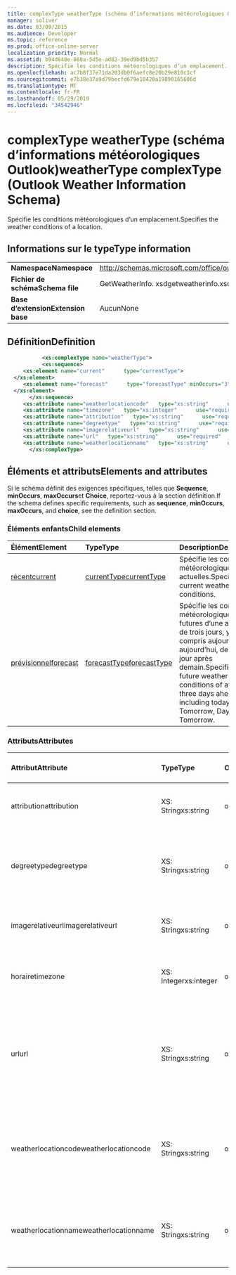 ```yaml
---
title: complexType weatherType (schéma d’informations météorologiques Outlook)
manager: soliver
ms.date: 03/09/2015
ms.audience: Developer
ms.topic: reference
ms.prod: office-online-server
localization_priority: Normal
ms.assetid: b94d848e-868a-5d5e-ad82-39ed9bd5b357
description: Spécifie les conditions météorologiques d’un emplacement.
ms.openlocfilehash: ac7b8f37e71da203db0f6aefc8e20b29e810c3cf
ms.sourcegitcommit: e7b38e37a9d79becfd679e10420a19890165606d
ms.translationtype: MT
ms.contentlocale: fr-FR
ms.lasthandoff: 05/29/2019
ms.locfileid: "34542946"
---
```

# <a name="weathertype-complextype-outlook-weather-information-schema"></a><span data-ttu-id="d43f5-103">complexType weatherType (schéma d’informations météorologiques Outlook)</span><span class="sxs-lookup"><span data-stu-id="d43f5-103">weatherType complexType (Outlook Weather Information Schema)</span></span>

<span data-ttu-id="d43f5-104">Spécifie les conditions météorologiques d’un emplacement.</span><span class="sxs-lookup"><span data-stu-id="d43f5-104">Specifies the weather conditions of a location.</span></span>
  
## <a name="type-information"></a><span data-ttu-id="d43f5-105">Informations sur le type</span><span class="sxs-lookup"><span data-stu-id="d43f5-105">Type information</span></span>

|||
|:-----|:-----|
|<span data-ttu-id="d43f5-106">**Namespace**</span><span class="sxs-lookup"><span data-stu-id="d43f5-106">**Namespace**</span></span> <br/> |http://schemas.microsoft.com/office/outlook/15/getweatherinfo.xsd  <br/> |
|<span data-ttu-id="d43f5-107">**Fichier de schéma**</span><span class="sxs-lookup"><span data-stu-id="d43f5-107">**Schema file**</span></span> <br/> |<span data-ttu-id="d43f5-108">GetWeatherInfo. xsd</span><span class="sxs-lookup"><span data-stu-id="d43f5-108">getweatherinfo.xsd</span></span>  <br/> |
|<span data-ttu-id="d43f5-109">**Base d’extension**</span><span class="sxs-lookup"><span data-stu-id="d43f5-109">**Extension base**</span></span> <br/> |<span data-ttu-id="d43f5-110">Aucun</span><span class="sxs-lookup"><span data-stu-id="d43f5-110">None</span></span>  <br/> |
   
## <a name="definition"></a><span data-ttu-id="d43f5-111">Définition</span><span class="sxs-lookup"><span data-stu-id="d43f5-111">Definition</span></span>

```XML
           <xs:complexType name="weatherType">
           <xs:sequence>
     <xs:element name="current"      type="currentType">
  </xs:element>  
     <xs:element name="forecast"      type="forecastType" minOccurs="3"     maxOccurs="unbounded"    >
  </xs:element>  
       </xs:sequence>
     <xs:attribute name="weatherlocationcode"   type="xs:string"      use="required"     />
     <xs:attribute name="timezone"   type="xs:integer"      use="required"     />
     <xs:attribute name="attribution"   type="xs:string"      use="required"     />
     <xs:attribute name="degreetype"   type="xs:string"      use="required"     />
     <xs:attribute name="imagerelativeurl"   type="xs:string"      use="required"     />
     <xs:attribute name="url"   type="xs:string"      use="required"     />
     <xs:attribute name="weatherlocationname"   type="xs:string"      use="required"     />
       </xs:complexType>

```

## <a name="elements-and-attributes"></a><span data-ttu-id="d43f5-112">Éléments et attributs</span><span class="sxs-lookup"><span data-stu-id="d43f5-112">Elements and attributes</span></span>

<span data-ttu-id="d43f5-113">Si le schéma définit des exigences spécifiques, telles que **Sequence**, **minOccurs**, **maxOccurs**et **Choice**, reportez-vous à la section définition.</span><span class="sxs-lookup"><span data-stu-id="d43f5-113">If the schema defines specific requirements, such as **sequence**, **minOccurs**, **maxOccurs**, and **choice**, see the definition section.</span></span> 
  
### <a name="child-elements"></a><span data-ttu-id="d43f5-114">Éléments enfants</span><span class="sxs-lookup"><span data-stu-id="d43f5-114">Child elements</span></span>

|<span data-ttu-id="d43f5-115">**Élément**</span><span class="sxs-lookup"><span data-stu-id="d43f5-115">**Element**</span></span>|<span data-ttu-id="d43f5-116">**Type**</span><span class="sxs-lookup"><span data-stu-id="d43f5-116">**Type**</span></span>|<span data-ttu-id="d43f5-117">**Description**</span><span class="sxs-lookup"><span data-stu-id="d43f5-117">**Description**</span></span>|
|:-----|:-----|:-----|
|[<span data-ttu-id="d43f5-118">récent</span><span class="sxs-lookup"><span data-stu-id="d43f5-118">current</span></span>](current-element-weathertype-complextypeoutlook-weather-information-schema.md) <br/> |[<span data-ttu-id="d43f5-119">currentType</span><span class="sxs-lookup"><span data-stu-id="d43f5-119">currentType</span></span>](currenttype-complextype-outlook-weather-information-schema.md) <br/> |<span data-ttu-id="d43f5-120">Spécifie les conditions météorologiques actuelles.</span><span class="sxs-lookup"><span data-stu-id="d43f5-120">Specifies the current weather conditions.</span></span>  <br/> |
|[<span data-ttu-id="d43f5-121">prévisionnel</span><span class="sxs-lookup"><span data-stu-id="d43f5-121">forecast</span></span>](forecast-element-weathertype-complextypeoutlook-weather-information-schema.md) <br/> |[<span data-ttu-id="d43f5-122">forecastType</span><span class="sxs-lookup"><span data-stu-id="d43f5-122">forecastType</span></span>](forecasttype-complextype-outlook-weather-information-schema.md) <br/> |<span data-ttu-id="d43f5-123">Spécifie les conditions météorologiques futures d’une avance de trois jours, y compris aujourd’hui: aujourd’hui, demain, jour après demain.</span><span class="sxs-lookup"><span data-stu-id="d43f5-123">Specifies the future weather conditions of at least three days ahead including today: Today, Tomorrow, Day after Tomorrow.</span></span>  <br/> |
   
### <a name="attributes"></a><span data-ttu-id="d43f5-124">Attributs</span><span class="sxs-lookup"><span data-stu-id="d43f5-124">Attributes</span></span>

|<span data-ttu-id="d43f5-125">**Attribut**</span><span class="sxs-lookup"><span data-stu-id="d43f5-125">**Attribute**</span></span>|<span data-ttu-id="d43f5-126">**Type**</span><span class="sxs-lookup"><span data-stu-id="d43f5-126">**Type**</span></span>|<span data-ttu-id="d43f5-127">**Obligatoire**</span><span class="sxs-lookup"><span data-stu-id="d43f5-127">**Required**</span></span>|<span data-ttu-id="d43f5-128">**Description**</span><span class="sxs-lookup"><span data-stu-id="d43f5-128">**Description**</span></span>|<span data-ttu-id="d43f5-129">**Valeurs possibles**</span><span class="sxs-lookup"><span data-stu-id="d43f5-129">**Possible values**</span></span>|
|:-----|:-----|:-----|:-----|:-----|
|<span data-ttu-id="d43f5-130">attribution</span><span class="sxs-lookup"><span data-stu-id="d43f5-130">attribution</span></span>  <br/> |<span data-ttu-id="d43f5-131">XS: String</span><span class="sxs-lookup"><span data-stu-id="d43f5-131">xs:string</span></span>  <br/> |<span data-ttu-id="d43f5-132">obligatoire</span><span class="sxs-lookup"><span data-stu-id="d43f5-132">required</span></span>  <br/> |<span data-ttu-id="d43f5-133">Spécifie la source des informations météorologiques.</span><span class="sxs-lookup"><span data-stu-id="d43f5-133">Specifies the source of the weather information.</span></span>  <br/> |<span data-ttu-id="d43f5-134">Une valeur du type xs: String</span><span class="sxs-lookup"><span data-stu-id="d43f5-134">A value of the type xs:string</span></span>  <br/> |
|<span data-ttu-id="d43f5-135">degreetype</span><span class="sxs-lookup"><span data-stu-id="d43f5-135">degreetype</span></span>  <br/> |<span data-ttu-id="d43f5-136">XS: String</span><span class="sxs-lookup"><span data-stu-id="d43f5-136">xs:string</span></span>  <br/> |<span data-ttu-id="d43f5-137">obligatoire</span><span class="sxs-lookup"><span data-stu-id="d43f5-137">required</span></span>  <br/> |<span data-ttu-id="d43f5-138">Indique l’unité de température de l’emplacement (par exemple, Celsius).</span><span class="sxs-lookup"><span data-stu-id="d43f5-138">Specifies the unit for the temperature of the location for example, Celsius.</span></span>  <br/> |<span data-ttu-id="d43f5-139">C, F</span><span class="sxs-lookup"><span data-stu-id="d43f5-139">C, F</span></span>  <br/> |
|<span data-ttu-id="d43f5-140">imagerelativeurl</span><span class="sxs-lookup"><span data-stu-id="d43f5-140">imagerelativeurl</span></span>  <br/> |<span data-ttu-id="d43f5-141">XS: String</span><span class="sxs-lookup"><span data-stu-id="d43f5-141">xs:string</span></span>  <br/> |<span data-ttu-id="d43f5-142">obligatoire</span><span class="sxs-lookup"><span data-stu-id="d43f5-142">required</span></span>  <br/> |<span data-ttu-id="d43f5-143">Spécifie l’URL de l’image pour l’emplacement.</span><span class="sxs-lookup"><span data-stu-id="d43f5-143">Specifies the URL of the image for the location.</span></span>  <br/> |<span data-ttu-id="d43f5-144">Une valeur du type xs: String</span><span class="sxs-lookup"><span data-stu-id="d43f5-144">A value of the type xs:string</span></span>  <br/> |
|<span data-ttu-id="d43f5-145">horaire</span><span class="sxs-lookup"><span data-stu-id="d43f5-145">timezone</span></span>  <br/> |<span data-ttu-id="d43f5-146">XS: Integer</span><span class="sxs-lookup"><span data-stu-id="d43f5-146">xs:integer</span></span>  <br/> |<span data-ttu-id="d43f5-147">obligatoire</span><span class="sxs-lookup"><span data-stu-id="d43f5-147">required</span></span>  <br/> |<span data-ttu-id="d43f5-148">Spécifie le décalage GMT.</span><span class="sxs-lookup"><span data-stu-id="d43f5-148">Specifies the GMT offset.</span></span>  <br/> |<span data-ttu-id="d43f5-149">Une valeur comprise entre-11 et 12 inclus</span><span class="sxs-lookup"><span data-stu-id="d43f5-149">A value between -11 and 12 inclusive</span></span>  <br/> |
|<span data-ttu-id="d43f5-150">url</span><span class="sxs-lookup"><span data-stu-id="d43f5-150">url</span></span>  <br/> |<span data-ttu-id="d43f5-151">XS: String</span><span class="sxs-lookup"><span data-stu-id="d43f5-151">xs:string</span></span>  <br/> |<span data-ttu-id="d43f5-152">obligatoire</span><span class="sxs-lookup"><span data-stu-id="d43f5-152">required</span></span>  <br/> |<span data-ttu-id="d43f5-153">Spécifie l’URL de la page Web du service météo qui contient des informations météorologiques pour l’emplacement spécifié.</span><span class="sxs-lookup"><span data-stu-id="d43f5-153">Specifies the URL for the web page of the weather service that contains weather information for the specified location.</span></span>  <br/> |<span data-ttu-id="d43f5-154">Une valeur du type xs: String</span><span class="sxs-lookup"><span data-stu-id="d43f5-154">A value of the type xs:string</span></span>  <br/> |
|<span data-ttu-id="d43f5-155">weatherlocationcode</span><span class="sxs-lookup"><span data-stu-id="d43f5-155">weatherlocationcode</span></span>  <br/> |<span data-ttu-id="d43f5-156">XS: String</span><span class="sxs-lookup"><span data-stu-id="d43f5-156">xs:string</span></span>  <br/> |<span data-ttu-id="d43f5-157">obligatoire</span><span class="sxs-lookup"><span data-stu-id="d43f5-157">required</span></span>  <br/> |<span data-ttu-id="d43f5-158">Spécifie le code associé à l’emplacement utilisé pour distinguer plusieurs emplacements portant le même nom.</span><span class="sxs-lookup"><span data-stu-id="d43f5-158">Specifies the code that is associated with the location used to distinguish multiple location that have the same name.</span></span>  <br/> |<span data-ttu-id="d43f5-159">Une valeur du type xs: String</span><span class="sxs-lookup"><span data-stu-id="d43f5-159">A value of the type xs:string</span></span>  <br/> |
|<span data-ttu-id="d43f5-160">weatherlocationname</span><span class="sxs-lookup"><span data-stu-id="d43f5-160">weatherlocationname</span></span>  <br/> |<span data-ttu-id="d43f5-161">XS: String</span><span class="sxs-lookup"><span data-stu-id="d43f5-161">xs:string</span></span>  <br/> |<span data-ttu-id="d43f5-162">obligatoire</span><span class="sxs-lookup"><span data-stu-id="d43f5-162">required</span></span>  <br/> |<span data-ttu-id="d43f5-163">Spécifie le nom de l’emplacement qui apparaît dans le contrôle de liste déroulante.</span><span class="sxs-lookup"><span data-stu-id="d43f5-163">Specifies the name of the location that appears in the drop-down control.</span></span>  <br/> |<span data-ttu-id="d43f5-164">Une valeur du type xs: String</span><span class="sxs-lookup"><span data-stu-id="d43f5-164">A value of the type xs:string</span></span>  <br/> |
   

